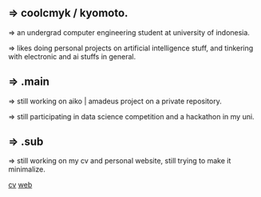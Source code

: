 <!--
**coolcmyk/coolcmyk** is a ✨ _special_ ✨ repository because its `README.md` (this file) appears on your GitHub profile.

Here are some ideas to get you started:

- 🔭 I’m currently working on ...
- 🌱 I’m currently learning ...
- 👯 I’m looking to collaborate on ...
- 🤔 I’m looking for help with ...
- 💬 Ask me about ...
- 📫 How to reach me: ...
- 😄 Pronouns: ...
- ⚡ Fun fact: ...
-->



## => coolcmyk / kyomoto.
 => an undergrad computer engineering student at university of indonesia.

 => likes doing personal projects on artificial intelligence stuff, and tinkering with electronic and ai stuffs in general.

## => .main
=> still working on aiko | amadeus project on a private repository.

=> still participating in data science competition and a hackathon in my uni.


## => .sub
  => still working on my cv and personal website, still trying to make it minimalize.

[cv](CV.pdf)
[web](https://coolcmyk.github.io)
